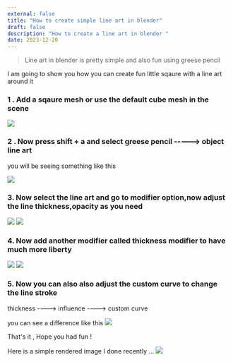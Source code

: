 ```yaml
---
external: false
title: "How to create simple line art in blender"
draft: false
description: "How to create a line art in blender "
date: 2023-12-20
---
```


> Line art in blender is pretty simple and also fun using greese pencil

I am going to show you how you can create fun little sqaure with a line art around it

### 1 . Add a sqaure mesh or use the default cube mesh in the scene

![](/images/lineartpost/default.png)

### 2 . Now press shift + a and select greese pencil -----> object line art

you will be seeing something like this

![](/images/lineartpost/thickness.png)

### 3. Now select the line art and go to modifier option,now adjust the line thickness,opacity as you need

![](/images/lineartpost/select.png)
![](/images/lineartpost/thicknessa.png)

### 4. Now add another modifier called thickness modifier to have much more liberty

![](/images/lineartpost/thickness-modifier.png)
![](/images/lineartpost/thick.png)

### 5. Now you can also also adjust the custom curve to change the line stroke

thickness ----> influence ----> custom curve

you can see a difference like this
![](/images/lineartpost/compare.jpg)

That's it , Hope you had fun !

Here is a simple rendered image I done recently ...
![](/images/lineartpost/blender-sandwhich.png)
